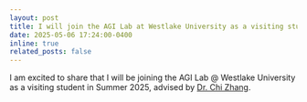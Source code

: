 ```yaml
---
layout: post
title: I will join the AGI Lab at Westlake University as a visiting student in Summer 2025!
date: 2025-05-06 17:24:00-0400
inline: true
related_posts: false
---
```


I am excited to share that I will be joining the AGI Lab @ Westlake University as a visiting student in Summer 2025, advised by [Dr. Chi Zhang](https://icoz69.github.io/).